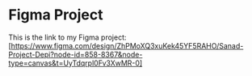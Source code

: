# Figma Project
This is the link to my Figma project:  
[https://www.figma.com/design/ZhPMoXQ3xuKek45YF5RAHO/Sanad-Project-Depi?node-id=858-8367&node-type=canvas&t=UyTdqrpl0Fv3XwMR-0]
